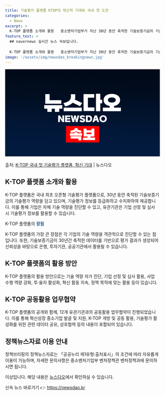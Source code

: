 ```yaml
---
title: 기술평가 플랫폼 KTOP의 혁신적 기대와 국내 첫 도전
categories:
  - News
excerpt: >
  K-TOP 플랫폼 소개와 활용   중소벤처기업부가 지난 30년 동안 축적한 기술보증기금의 기술평가역량을 담은…
feature_text: >
  ## navernews 실시간 뉴스 속보입니다.

  K-TOP 플랫폼 소개와 활용   중소벤처기업부가 지난 30년 동안 축적한 기술보증기금의 기술평가역량을 담은…
image: '/assets/img/newsdao_breakingnews.jpg'
---
```


![뉴스다오 속보](/assets/img/newsdao_breakingnews.jpg)

<p>출처: <a href="https://newsdao.kr/4316" rel="dofollow">K-TOP 국내 첫 기술평가 플랫폼, 혁신 기대</a> | 뉴스다오</p>

<h2 data-ke-size="size26">K-TOP 플랫폼 소개와 활용</h2>
K-TOP 플랫폼은 국내 최초 오픈형 기술평가 플랫폼으로, 30년 동안 축적된 기술보증기금의 기술평가 역량을 담고 있으며, 기술평가 정보를 등급화하고 수치화하여 제공합니다. 이를 통해 기업은 자체 기술 역량을 진단할 수 있고, 유관기관은 기업 선정 및 심사 시 기술평가 정보를 활용할 수 있습니다.

<p data-ke-size="size16">K-TOP 플랫폼의 <b><span style="color: #1a5490;">장점</span></b></p>
K-TOP 플랫폼의 가장 큰 장점은 각 기업의 기술 역량을 객관적으로 진단할 수 있는 점입니다. 또한, 기술보증기금이 30년간 축적한 데이터를 기반으로 평가 결과가 생성되어 신뢰성을 바탕으로 은행, 투자기관, 공공기관에서 활용될 수 있습니다.

<h2 data-ke-size="size26">K-TOP 플랫폼의 활용 방안</h2>
K-TOP 플랫폼의 활용 방안으로는 기술 역량 자가 진단, 기업 선정 및 심사 활용, 사업 수행 역량 강화, 투·융자 활성화, 혁신 활동 지속, 정책 목적에 맞는 활용 등이 있습니다.

<h2 data-ke-size="size26">K-TOP 공동활용 업무협약</h2>
K-TOP 플랫폼의 공개와 함께, 12개 유관기관과의 공동활용 업무협약이 진행되었습니다. 이를 통해 혁신성장 중소기업 발굴 및 지원, K-TOP 개방 및 공동 활용, 기술평가 활성화를 위한 관련 데이터 공유, 상호협력 등의 내용이 포함되어 있습니다.

<h2 data-ke-size="size26">정책뉴스자료 이용 안내</h2>
정책브리핑의 정책뉴스자료는 「공공누리 제1유형:출처표시」의 조건에 따라 자유롭게 이용이 가능하며, 자세한 문의사항은 중소벤처기업부 벤처정책관 벤처정책과에 문의하시면 됩니다.

이상입니다. 해당 내용은 <a href="https://newsdao.kr/4316">뉴스다오</a>에서 확인하실 수 있습니다. 

신속 뉴스 바로가기 👉 <a href="https://newsdao.kr" rel="dofollow">https://newsdao.kr</a>


